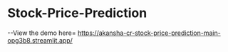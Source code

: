 # Stock-Price-Prediction
--View the demo here=
https://akansha-cr-stock-price-prediction-main-opg3b8.streamlit.app/
